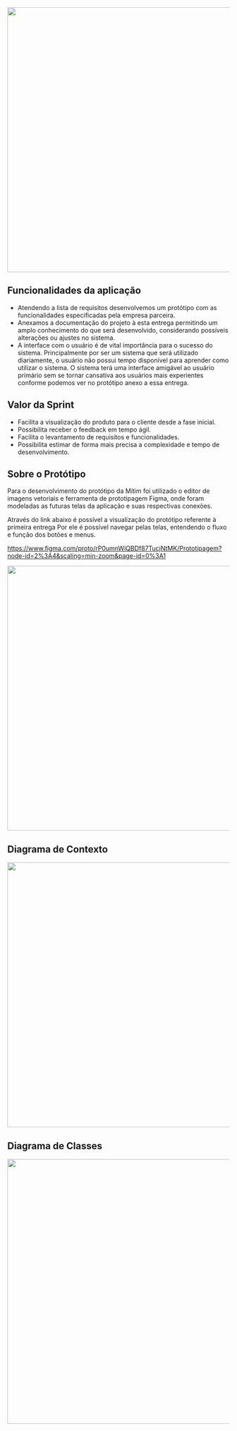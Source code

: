 <img src="https://github.com/marciosousa4/Mitim_Atas_Reuniao/blob/main/Sprint%201/Sprint%201.png" width="900" height="600"/>

## Funcionalidades da aplicação

* Atendendo a lista de requisitos desenvolvemos um protótipo com as funcionalidades especificadas pela empresa parceira. 
* Anexamos a documentação do projeto à esta entrega permitindo um amplo conhecimento do que será desenvolvido, considerando possíveis alterações ou ajustes no sistema.
* A interface com o usuário é de vital importância para o sucesso do sistema. Principalmente por ser um sistema que será utilizado diariamente, o usuário não possui tempo disponível para 
aprender como utilizar o sistema. O sistema terá uma interface amigável ao usuário primário sem se tornar cansativa aos usuários 
mais experientes conforme podemos ver no protótipo anexo a essa entrega. 


## Valor da Sprint
* Facilita a visualização do produto para o cliente desde a fase inicial.
* Possibilita receber o feedback em tempo ágil.
* Facilita o levantamento de requisitos e funcionalidades.
* Possibilita estimar de forma mais precisa a complexidade e tempo de desenvolvimento.

## Sobre o Protótipo

Para o desenvolvimento do protótipo da Mítim foi utilizado o editor de imagens vetoriais e ferramenta de prototipagem Figma, onde foram modeladas as 
futuras telas da aplicação e suas respectivas conexões.

Através do link abaixo é possível a visualização do protótipo referente à primeira entrega Por ele é possível navegar pelas telas, 
entendendo o fluxo e função dos botões e menus.

https://www.figma.com/proto/rP0umnWiQBDf87TucjNtMK/Prototipagem?node-id=2%3A4&scaling=min-zoom&page-id=0%3A1


<img src="https://github.com/marciosousa4/Mitim_Atas_Reuniao/blob/main/Sprint%201/PrototipagemM%C3%ADtim.gif" width="900" height="600"/>

## Diagrama de Contexto

<img src="https://github.com/marciosousa4/Mitim_Atas_Reuniao/blob/main/Sprint%201/Diagrama%20de%20Contexto.jpeg" width="1000" height="600"/>

## Diagrama de Classes

<img src="https://github.com/marciosousa4/Mitim_Atas_Reuniao/blob/main/Sprint%201/Diagrama%20de%20Classes.jpeg" width="1000" height="600"/>
